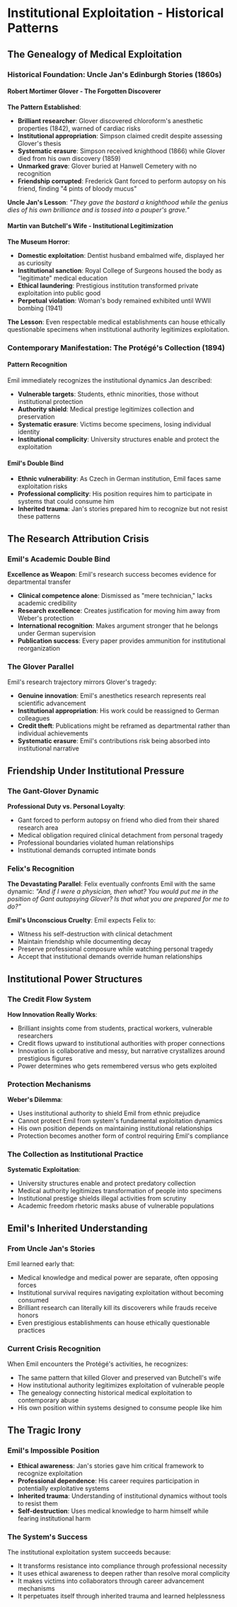 # Institutional Exploitation - Historical Patterns

## The Genealogy of Medical Exploitation

### Historical Foundation: Uncle Jan's Edinburgh Stories (1860s)

#### Robert Mortimer Glover - The Forgotten Discoverer
**The Pattern Established**: 
- **Brilliant researcher**: Glover discovered chloroform's anesthetic properties (1842), warned of cardiac risks
- **Institutional appropriation**: Simpson claimed credit despite assessing Glover's thesis
- **Systematic erasure**: Simpson received knighthood (1866) while Glover died from his own discovery (1859)
- **Unmarked grave**: Glover buried at Hanwell Cemetery with no recognition
- **Friendship corrupted**: Frederick Gant forced to perform autopsy on his friend, finding "4 pints of bloody mucus"

**Uncle Jan's Lesson**: *"They gave the bastard a knighthood while the genius dies of his own brilliance and is tossed into a pauper's grave."*

#### Martin van Butchell's Wife - Institutional Legitimization
**The Museum Horror**:
- **Domestic exploitation**: Dentist husband embalmed wife, displayed her as curiosity
- **Institutional sanction**: Royal College of Surgeons housed the body as "legitimate" medical education
- **Ethical laundering**: Prestigious institution transformed private exploitation into public good
- **Perpetual violation**: Woman's body remained exhibited until WWII bombing (1941)

**The Lesson**: Even respectable medical establishments can house ethically questionable specimens when institutional authority legitimizes exploitation.

### Contemporary Manifestation: The Protégé's Collection (1894)

#### Pattern Recognition
Emil immediately recognizes the institutional dynamics Jan described:
- **Vulnerable targets**: Students, ethnic minorities, those without institutional protection
- **Authority shield**: Medical prestige legitimizes collection and preservation
- **Systematic erasure**: Victims become specimens, losing individual identity
- **Institutional complicity**: University structures enable and protect the exploitation

#### Emil's Double Bind
- **Ethnic vulnerability**: As Czech in German institution, Emil faces same exploitation risks
- **Professional complicity**: His position requires him to participate in systems that could consume him
- **Inherited trauma**: Jan's stories prepared him to recognize but not resist these patterns

## The Research Attribution Crisis

### Emil's Academic Double Bind
**Excellence as Weapon**: Emil's research success becomes evidence for departmental transfer
- **Clinical competence alone**: Dismissed as "mere technician," lacks academic credibility  
- **Research excellence**: Creates justification for moving him away from Weber's protection
- **International recognition**: Makes argument stronger that he belongs under German supervision
- **Publication success**: Every paper provides ammunition for institutional reorganization

### The Glover Parallel
Emil's research trajectory mirrors Glover's tragedy:
- **Genuine innovation**: Emil's anesthetics research represents real scientific advancement
- **Institutional appropriation**: His work could be reassigned to German colleagues
- **Credit theft**: Publications might be reframed as departmental rather than individual achievements
- **Systematic erasure**: Emil's contributions risk being absorbed into institutional narrative

## Friendship Under Institutional Pressure

### The Gant-Glover Dynamic
**Professional Duty vs. Personal Loyalty**:
- Gant forced to perform autopsy on friend who died from their shared research area
- Medical obligation required clinical detachment from personal tragedy
- Professional boundaries violated human relationships
- Institutional demands corrupted intimate bonds

### Felix's Recognition
**The Devastating Parallel**: Felix eventually confronts Emil with the same dynamic:
*"And if I were a physician, then what? You would put me in the position of Gant autopsying Glover? Is that what you are prepared for me to do?"*

**Emil's Unconscious Cruelty**: Emil expects Felix to:
- Witness his self-destruction with clinical detachment
- Maintain friendship while documenting decay
- Preserve professional composure while watching personal tragedy
- Accept that institutional demands override human relationships

## Institutional Power Structures

### The Credit Flow System
**How Innovation Really Works**:
- Brilliant insights come from students, practical workers, vulnerable researchers
- Credit flows upward to institutional authorities with proper connections
- Innovation is collaborative and messy, but narrative crystallizes around prestigious figures
- Power determines who gets remembered versus who gets exploited

### Protection Mechanisms
**Weber's Dilemma**: 
- Uses institutional authority to shield Emil from ethnic prejudice
- Cannot protect Emil from system's fundamental exploitation dynamics
- His own position depends on maintaining institutional relationships
- Protection becomes another form of control requiring Emil's compliance

### The Collection as Institutional Practice
**Systematic Exploitation**:
- University structures enable and protect predatory collection
- Medical authority legitimizes transformation of people into specimens
- Institutional prestige shields illegal activities from scrutiny
- Academic freedom rhetoric masks abuse of vulnerable populations

## Emil's Inherited Understanding

### From Uncle Jan's Stories
Emil learned early that:
- Medical knowledge and medical power are separate, often opposing forces
- Institutional survival requires navigating exploitation without becoming consumed
- Brilliant research can literally kill its discoverers while frauds receive honors
- Even prestigious establishments can house ethically questionable practices

### Current Crisis Recognition
When Emil encounters the Protégé's activities, he recognizes:
- The same pattern that killed Glover and preserved van Butchell's wife
- How institutional authority legitimizes exploitation of vulnerable people
- The genealogy connecting historical medical exploitation to contemporary abuse
- His own position within systems designed to consume people like him

## The Tragic Irony

### Emil's Impossible Position
- **Ethical awareness**: Jan's stories gave him critical framework to recognize exploitation
- **Professional dependence**: His career requires participation in potentially exploitative systems
- **Inherited trauma**: Understanding of institutional dynamics without tools to resist them
- **Self-destruction**: Uses medical knowledge to harm himself while fearing institutional harm

### The System's Success
The institutional exploitation system succeeds because:
- It transforms resistance into compliance through professional necessity
- It uses ethical awareness to deepen rather than resolve moral complicity
- It makes victims into collaborators through career advancement mechanisms
- It perpetuates itself through inherited trauma and learned helplessness 